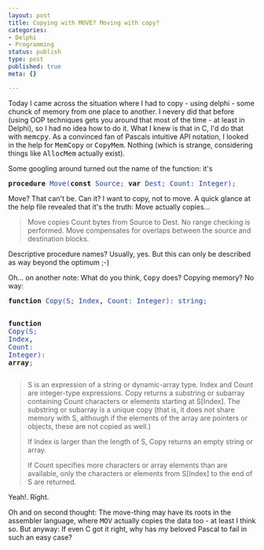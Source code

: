 ```yaml
---
layout: post
title: Copying with MOVE? Moving with copy?
categories:
- Delphi
- Programming
status: publish
type: post
published: true
meta: {}

---
```

<p>
Today I came across the situation where I had to copy - using delphi - some chunck of memory from one place to another. I nevery did that before (using OOP techniques gets you around that most of the time - at least in Delphi), so I had no idea how to do it. What I knew is that in C, I'd do that with <tt>memcpy</tt>. As a convinced fan of Pascals intuitive API notation, I looked in the help for <tt>MemCopy</tt> or <tt>CopyMem</tt>. Nothing (which is strange, considering things like <tt>AllocMem</tt> actually exist).
</p>
<p>Some googling around turned out the name of the function: it's</p>
<pre class="code"><strong>procedure</strong> <font color="#2040a0">Move</font><font color="4444FF">(</font><strong>const</strong> <font color="#2040a0">Source</font><font color="4444FF">;</font> <strong>var</strong> <font color="#2040a0">Dest</font><font color="4444FF">;</font> <font color="#2040a0">Count</font><font color="4444FF">:</font> <font color="#2040a0">Integer</font><font color="4444FF">)</font><font color="4444FF">;</font></pre>
<p>Move? That can't be. Can it? I want to copy, not to move. A quick glance at the help file revealed that it's the truth: Move actually copies...</p>
<blockquote>Move copies Count bytes from Source to Dest. No range checking is performed. Move compensates for overlaps between the source and destination blocks.</blockquote>
<p>Descriptive procedure names? Usually, yes. But this can only be described as way beyond the optimum ;-)</p>
<p>Oh... on another note: What do you think, <tt>Copy</tt> does? Copying memory? No way:</p>
<pre class="code">
<strong>function</strong> <font color="#2040a0">Copy</font><font color="4444FF">(</font><font color="#2040a0">S</font><font color="4444FF">;</font> <font color="#2040a0">Index</font>, <font color="#2040a0">Count</font><font color="4444FF">:</font> <font color="#2040a0">Integer</font><font color="4444FF">)</font><font color="4444FF">:</font> <font color="#2040a0">string</font><font color="4444FF">;</font>

<strong>function</strong> <font color="#2040a0">Copy</font><font color="4444FF">(</font><font color="#2040a0">S</font><font color="4444FF">;</font> <font color="#2040a0">Index</font>, <font color="#2040a0">Count</font><font color="4444FF">:</font> <font color="#2040a0">Integer</font><font color="4444FF">)</font><font color="4444FF">:</font> <strong>array</strong><font color="4444FF">;</font></pre>
<blockquote>
S is an expression of a string or dynamic-array type. Index and Count are integer-type expressions. Copy returns a substring or subarray containing Count characters or elements starting at S[Index]. The substring or subarray is a unique copy (that is, it does not share memory with S, although if the elements of the array are pointers or objects, these are not copied as well.)

If Index is larger than the length of S, Copy returns an empty string or array.

If Count specifies more characters or array elements than are available, only the characters or elements from S[Index] to the end of S are returned.</blockquote>
<p>Yeah!. Right.</p>
<p>Oh and on second thought: The move-thing may have its roots in the assembler language, where <tt>MOV</tt> actually copies the data too - at least I think so. But anyway: If even C got it right, why has my beloved Pascal to fail in such an easy case?</p>
